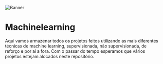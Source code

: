 ![Banner](https://github.com/CaioVArruda/Python/blob/main/Deep-Learning.png)

# Machinelearning

Aqui vamos armazenar todos os projetos feitos utilizando as mais diferentes técnicas de machine learning, supervisionada, não supervisionada, de reforço e por ai a fora.
Com o passar do tempo esperamos que vários projetos estejam alocados neste repositório.
